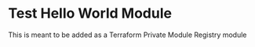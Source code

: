 # Test Hello World Module

This is meant to be added as a Terraform Private Module Registry module


